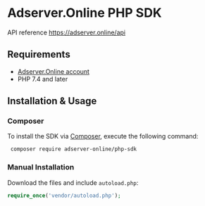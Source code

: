 # Adserver.Online PHP SDK

API reference https://adserver.online/api

## Requirements

 * [Adserver.Online account](https://adserver.online)
 * PHP 7.4 and later

## Installation & Usage

### Composer

To install the SDK via [Composer](http://getcomposer.org/), execute the following command:

```bash
 composer require adserver-online/php-sdk
```

### Manual Installation

Download the files and include `autoload.php`:

```php
require_once('vendor/autoload.php');
```